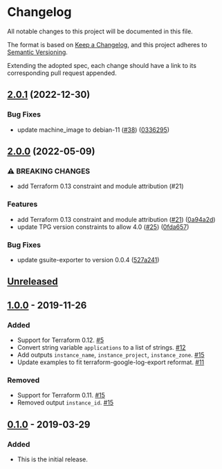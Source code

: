 # Changelog

All notable changes to this project will be documented in this file.

The format is based on [Keep a Changelog][keep-a-changelog-site],
and this project adheres to
[Semantic Versioning][semantic-versioning-site].

Extending the adopted spec, each change should have a link to its corresponding pull request appended.

## [2.0.1](https://github.com/terraform-google-modules/terraform-google-gsuite-export/compare/v2.0.0...v2.0.1) (2022-12-30)


### Bug Fixes

* update machine_image to debian-11 ([#38](https://github.com/terraform-google-modules/terraform-google-gsuite-export/issues/38)) ([0336295](https://github.com/terraform-google-modules/terraform-google-gsuite-export/commit/033629556814cfe06185ea501aacfec878471138))

## [2.0.0](https://github.com/terraform-google-modules/terraform-google-gsuite-export/compare/v1.0.0...v2.0.0) (2022-05-09)


### ⚠ BREAKING CHANGES

* add Terraform 0.13 constraint and module attribution (#21)

### Features

* add Terraform 0.13 constraint and module attribution ([#21](https://github.com/terraform-google-modules/terraform-google-gsuite-export/issues/21)) ([0a94a2d](https://github.com/terraform-google-modules/terraform-google-gsuite-export/commit/0a94a2ddb4b320bb3530227e2842716ce0d4520c))
* update TPG version constraints to allow 4.0 ([#25](https://github.com/terraform-google-modules/terraform-google-gsuite-export/issues/25)) ([0fda657](https://github.com/terraform-google-modules/terraform-google-gsuite-export/commit/0fda657fb79f300e6782a332a76e6fda6048c652))


### Bug Fixes

* update gsuite-exporter to version 0.0.4 ([527a241](https://github.com/terraform-google-modules/terraform-google-gsuite-export/commit/527a24113c38c771eccaaa5afbd08c54d740fe52))

## [Unreleased]

## [1.0.0] - 2019-11-26

### Added

- Support for Terraform 0.12. [#5]
- Convert string variable `applications` to a list of strings. [#12]
- Add outputs `instance_name`, `instance_project`, `instance_zone`. [#15]
- Update examples to fit terraform-google-log-export reformat. [#11]

### Removed

- Support for Terraform 0.11. [#15]
- Removed output `instance_id`. [#15]

## [0.1.0] - 2019-03-29

### Added

- This is the initial release.

[Unreleased]: https://github.com/terraform-google-modules/terraform-google-gsuite-export/compare/v1.0.0...HEAD
[1.0.0]: https://github.com/terraform-google-modules/terraform-google-gsuite-export/compare/v0.1.0...v1.0.0
[0.1.0]: https://github.com/terraform-google-modules/terraform-google-gsuite-export/releases/tag/v0.1.0

[#15]: https://github.com/terraform-google-modules/terraform-google-gsuite-export/pull/15
[#12]: https://github.com/terraform-google-modules/terraform-google-gsuite-export/issues/12
[#11]: https://github.com/terraform-google-modules/terraform-google-gsuite-export/issues/11
[#5]: https://github.com/terraform-google-modules/terraform-google-gsuite-export/issues/5

[keep-a-changelog-site]: https://keepachangelog.com/en/1.0.0/
[semantic-versioning-site]: https://semver.org/spec/v2.0.0.html
